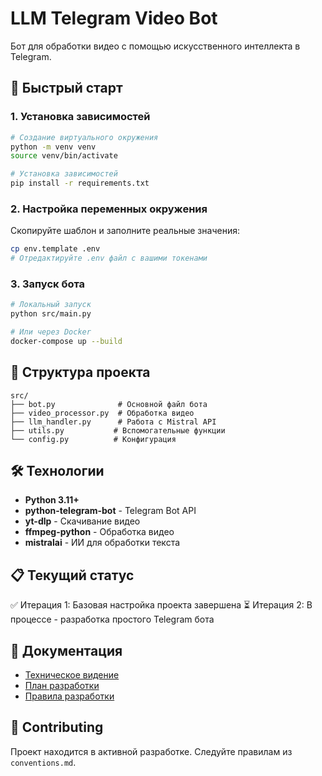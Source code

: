 # LLM Telegram Video Bot

Бот для обработки видео с помощью искусственного интеллекта в Telegram.

## 🚀 Быстрый старт

### 1. Установка зависимостей

```bash
# Создание виртуального окружения
python -m venv venv
source venv/bin/activate

# Установка зависимостей
pip install -r requirements.txt
```

### 2. Настройка переменных окружения

Скопируйте шаблон и заполните реальные значения:

```bash
cp env.template .env
# Отредактируйте .env файл с вашими токенами
```

### 3. Запуск бота

```bash
# Локальный запуск
python src/main.py

# Или через Docker
docker-compose up --build
```

## 📁 Структура проекта

```
src/
├── bot.py              # Основной файл бота
├── video_processor.py  # Обработка видео
├── llm_handler.py      # Работа с Mistral API
├── utils.py           # Вспомогательные функции
└── config.py          # Конфигурация
```

## 🛠 Технологии

- **Python 3.11+**
- **python-telegram-bot** - Telegram Bot API
- **yt-dlp** - Скачивание видео
- **ffmpeg-python** - Обработка видео
- **mistralai** - ИИ для обработки текста

## 📋 Текущий статус

✅ Итерация 1: Базовая настройка проекта завершена
⏳ Итерация 2: В процессе - разработка простого Telegram бота

## 📖 Документация

- [Техническое видение](doc/vision.md)
- [План разработки](doc/tasklist.md)
- [Правила разработки](conventions.md)

## 🤝 Contributing

Проект находится в активной разработке. Следуйте правилам из `conventions.md`.
